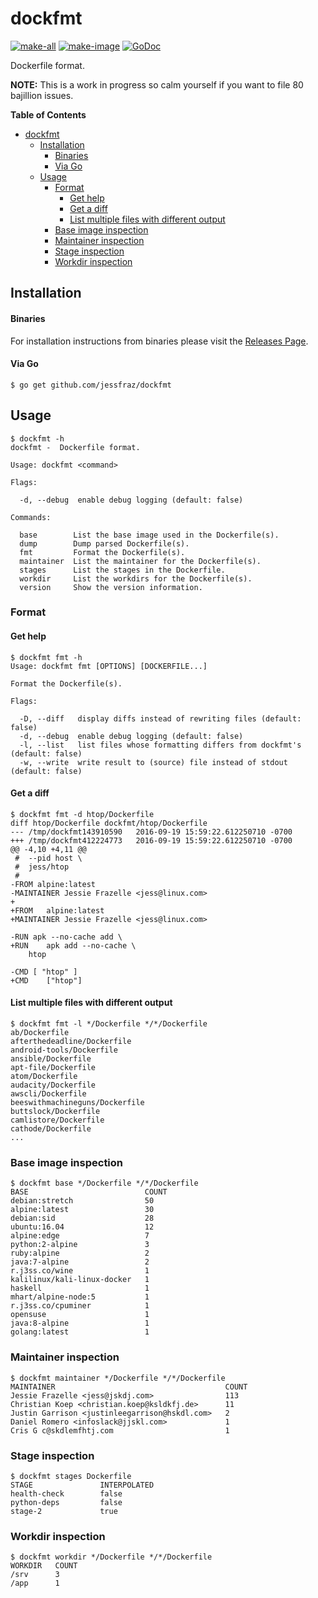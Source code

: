 # dockfmt

[![make-all](https://github.com/jessfraz/dockfmt/workflows/make%20all/badge.svg)](https://github.com/jessfraz/dockfmt/actions?query=workflow%3A%22make+all%22)
[![make-image](https://github.com/jessfraz/dockfmt/workflows/make%20image/badge.svg)](https://github.com/jessfraz/dockfmt/actions?query=workflow%3A%22make+image%22)
[![GoDoc](https://img.shields.io/badge/godoc-reference-5272B4.svg?style=for-the-badge)](https://godoc.org/github.com/jessfraz/dockfmt)

Dockerfile format.

**NOTE:** This is a work in progress so calm yourself if you want to file 80 bajillion
issues.

<!-- START doctoc generated TOC please keep comment here to allow auto update -->
<!-- DON'T EDIT THIS SECTION, INSTEAD RE-RUN doctoc TO UPDATE -->
**Table of Contents**

- [dockfmt](#dockfmt)
  - [Installation](#installation)
      - [Binaries](#binaries)
      - [Via Go](#via-go)
  - [Usage](#usage)
    - [Format](#format)
      - [Get help](#get-help)
      - [Get a diff](#get-a-diff)
      - [List multiple files with different output](#list-multiple-files-with-different-output)
    - [Base image inspection](#base-image-inspection)
    - [Maintainer inspection](#maintainer-inspection)
    - [Stage inspection](#stage-inspection)
    - [Workdir inspection](#workdir-inspection)

<!-- END doctoc generated TOC please keep comment here to allow auto update -->


## Installation

#### Binaries

For installation instructions from binaries please visit the [Releases Page](https://github.com/jessfraz/dockfmt/releases).

#### Via Go

```console
$ go get github.com/jessfraz/dockfmt
```

## Usage

```console
$ dockfmt -h
dockfmt -  Dockerfile format.

Usage: dockfmt <command>

Flags:

  -d, --debug  enable debug logging (default: false)

Commands:

  base        List the base image used in the Dockerfile(s).
  dump        Dump parsed Dockerfile(s).
  fmt         Format the Dockerfile(s).
  maintainer  List the maintainer for the Dockerfile(s).
  stages      List the stages in the Dockerfile.
  workdir     List the workdirs for the Dockerfile(s).
  version     Show the version information.
```

### Format

#### Get help

```console
$ dockfmt fmt -h
Usage: dockfmt fmt [OPTIONS] [DOCKERFILE...]

Format the Dockerfile(s).

Flags:

  -D, --diff   display diffs instead of rewriting files (default: false)
  -d, --debug  enable debug logging (default: false)
  -l, --list   list files whose formatting differs from dockfmt's (default: false)
  -w, --write  write result to (source) file instead of stdout (default: false)
```

#### Get a diff

```console
$ dockfmt fmt -d htop/Dockerfile
diff htop/Dockerfile dockfmt/htop/Dockerfile
--- /tmp/dockfmt143910590	2016-09-19 15:59:22.612250710 -0700
+++ /tmp/dockfmt412224773	2016-09-19 15:59:22.612250710 -0700
@@ -4,10 +4,11 @@
 # 	--pid host \
 # 	jess/htop
 #
-FROM alpine:latest
-MAINTAINER Jessie Frazelle <jess@linux.com>
+
+FROM	alpine:latest
+MAINTAINER	Jessie Frazelle <jess@linux.com>

-RUN apk --no-cache add \
+RUN	apk add --no-cache \
 	htop

-CMD [ "htop" ]
+CMD	["htop"]
```

#### List multiple files with different output

```console
$ dockfmt fmt -l */Dockerfile */*/Dockerfile
ab/Dockerfile
afterthedeadline/Dockerfile
android-tools/Dockerfile
ansible/Dockerfile
apt-file/Dockerfile
atom/Dockerfile
audacity/Dockerfile
awscli/Dockerfile
beeswithmachineguns/Dockerfile
buttslock/Dockerfile
camlistore/Dockerfile
cathode/Dockerfile
...
```

### Base image inspection

```console
$ dockfmt base */Dockerfile */*/Dockerfile
BASE                          COUNT
debian:stretch                50
alpine:latest                 30
debian:sid                    28
ubuntu:16.04                  12
alpine:edge                   7
python:2-alpine               3
ruby:alpine                   2
java:7-alpine                 2
r.j3ss.co/wine                1
kalilinux/kali-linux-docker   1
haskell                       1
mhart/alpine-node:5           1
r.j3ss.co/cpuminer            1
opensuse                      1
java:8-alpine                 1
golang:latest                 1
```

### Maintainer inspection

```console
$ dockfmt maintainer */Dockerfile */*/Dockerfile
MAINTAINER                                      COUNT
Jessie Frazelle <jess@jskdj.com>                113
Christian Koep <christian.koep@ksldkfj.de>      11
Justin Garrison <justinleegarrison@hskdl.com>   2
Daniel Romero <infoslack@jjskl.com>             1
Cris G c@skdlemfhtj.com                         1
```

### Stage inspection

```console
$ dockfmt stages Dockerfile
STAGE               INTERPOLATED
health-check        false
python-deps         false
stage-2             true
```

### Workdir inspection

```console
$ dockfmt workdir */Dockerfile */*/Dockerfile
WORKDIR   COUNT
/srv      3
/app      1
```
